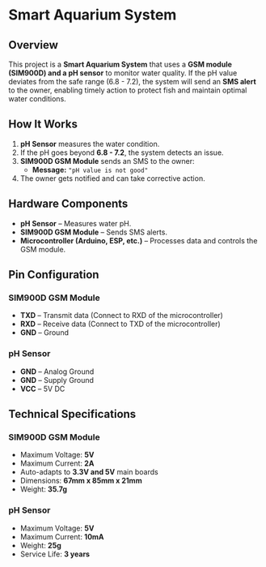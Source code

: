 # Smart Aquarium System

## Overview
This project is a **Smart Aquarium System** that uses a **GSM module (SIM900D) and a pH sensor** to monitor water quality. If the pH value deviates from the safe range (6.8 - 7.2), the system will send an **SMS alert** to the owner, enabling timely action to protect fish and maintain optimal water conditions.

## How It Works
1. **pH Sensor** measures the water condition.
2. If the pH goes beyond **6.8 - 7.2**, the system detects an issue.
3. **SIM900D GSM Module** sends an SMS to the owner:
   - **Message:** `"pH value is not good"`
4. The owner gets notified and can take corrective action.

## Hardware Components
- **pH Sensor** – Measures water pH.
- **SIM900D GSM Module** – Sends SMS alerts.
- **Microcontroller (Arduino, ESP, etc.)** – Processes data and controls the GSM module.

## Pin Configuration
### **SIM900D GSM Module**
- **TXD** – Transmit data (Connect to RXD of the microcontroller)
- **RXD** – Receive data (Connect to TXD of the microcontroller)
- **GND** – Ground

### **pH Sensor**
- **GND** – Analog Ground
- **GND** – Supply Ground
- **VCC** – 5V DC

## Technical Specifications
### **SIM900D GSM Module**
- Maximum Voltage: **5V**
- Maximum Current: **2A**
- Auto-adapts to **3.3V and 5V** main boards
- Dimensions: **67mm x 85mm x 21mm**
- Weight: **35.7g**

### **pH Sensor**
- Maximum Voltage: **5V**
- Maximum Current: **10mA**
- Weight: **25g**
- Service Life: **3 years**






